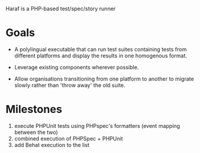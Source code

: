 Haraf is a PHP-based test/spec/story runner

Goals
=====

* A polylingual executable that can run test suites containing tests from different platforms and display the results in one homogenous format.

* Leverage existing components wherever possible.

* Allow organisations transitioning from one platform to another to migrate slowly rather than 'throw away' the old suite.

Milestones
==========

1. execute PHPUnit tests using PHPspec's formatters (event mapping between the two)
2. combined execution of PHPSpec + PHPUnit
3. add Behat execution to the list


